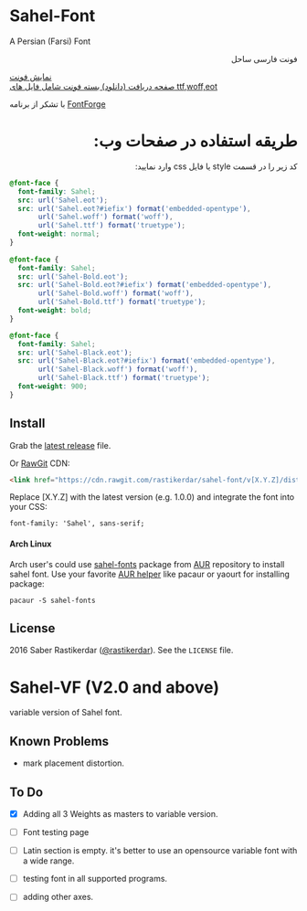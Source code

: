 # Sahel-Font
A Persian (Farsi) Font

<p dir="rtl">
فونت فارسی ساحل <br />

<a href="http://rastikerdar.github.io/sahel-font/">نمایش فونت</a> <br />
<a href="https://github.com/rastikerdar/sahel-font/releases">صفحه دریافت (دانلود) بسته فونت شامل فایل های ttf,woff,eot</a> <br />

با تشکر از برنامه <a href="https://fontforge.github.io">FontForge</a><br />

</p>


<h1 dir="rtl">
طریقه استفاده در صفحات وب:
</h1>

<p dir="rtl">
کد زیر را در قسمت style یا فایل css وارد نمایید:
</p>


```css
@font-face {
  font-family: Sahel;
  src: url('Sahel.eot');
  src: url('Sahel.eot?#iefix') format('embedded-opentype'),
       url('Sahel.woff') format('woff'),
       url('Sahel.ttf') format('truetype');
  font-weight: normal;
}
      
@font-face {
  font-family: Sahel;
  src: url('Sahel-Bold.eot');
  src: url('Sahel-Bold.eot?#iefix') format('embedded-opentype'),
       url('Sahel-Bold.woff') format('woff'),
       url('Sahel-Bold.ttf') format('truetype');
  font-weight: bold;
}

@font-face {
  font-family: Sahel;
  src: url('Sahel-Black.eot');
  src: url('Sahel-Black.eot?#iefix') format('embedded-opentype'),
       url('Sahel-Black.woff') format('woff'),
       url('Sahel-Black.ttf') format('truetype');
  font-weight: 900;
}
```

## Install

Grab the [latest release](https://github.com/rastikerdar/sahel-font/releases/latest) file.

Or [RawGit](https://rawgit.com) CDN:

```html
<link href="https://cdn.rawgit.com/rastikerdar/sahel-font/v[X.Y.Z]/dist/font-face.css" rel="stylesheet" type="text/css" />
```

Replace [X.Y.Z] with the latest version (e.g. 1.0.0) and integrate the font into your CSS:

```
font-family: 'Sahel', sans-serif;
```

#### Arch Linux

Arch user's could use [sahel-fonts](https://aur.archlinux.org/packages/sahel-fonts/) package from [AUR](https://aur.archlinux.org/) repository to install sahel font. Use your favorite [AUR helper](https://wiki.archlinux.org/index.php/AUR_helpers) like pacaur or yaourt for installing package:

```shell
pacaur -S sahel-fonts
```

## License
2016 Saber Rastikerdar ([@rastikerdar](https://github.com/rastikerdar)). See the `LICENSE` file.

# Sahel-VF (V2.0 and above)
variable version of Sahel font.

## Known Problems
- mark placement distortion.

## To Do
- [x] Adding all 3 Weights as masters to variable version.
- [ ] Font testing page
- [ ] Latin section is empty. it's better to use an opensource variable font with a wide range.
- [ ] testing font in all supported programs.
- [ ] adding other axes.


